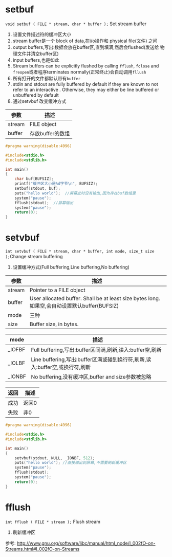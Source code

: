
# setbuf
`void setbuf ( FILE * stream, char * buffer );`  Set stream buffer
1. 设置文件描述符的缓冲区大小
2. stream buffer是一个 block of data,在i/o操作和 physical file(文件) 之间
3. output buffers,写出:数据会放在buffer区,直到填满,然后会flushed(发送给 物理文件并清空buffer区)
4. input buffers,也是如此
5. Stream buffers can be explicitly flushed by calling `fflush`, `fclose` and `freopen`或者程序terminates normally(正常终止)会自动调用`fllush`
6. 所有打开的文件都默认带有`buffer`
7.  stdin and stdout are fully buffered by default  if they are known to not refer to an interactive . Otherwise, they may either be line buffered or unbuffered by default
8.  通过setvbuf 改变缓冲方式

参数|描述
--|--
stream| FILE object
buffer|存放buffer的数组



```c
#pragma warning(disable:4996)

#include<stdio.h>
#include<stdlib.h>

int main()
{
	char buf[BUFSIZ];
	printf("缓冲区大小是%d字节\n", BUFSIZ);
	setbuf(stdout, buf);
	puts("hello world");  //屏幕此时没有输出,因为存在buf数组里
	system("pause");
	fflush(stdout);  //屏幕输出
	system("pause");
	return(0);
}
```


# setvbuf
`int setvbuf ( FILE * stream, char * buffer, int mode, size_t size );`Change stream buffering
1. 设置缓冲方式(Full buffering,Line buffering,No buffering)


参数|描述
--|--
stream|Pointer to a FILE object
buffer|User allocated buffer. Shall be at least size bytes long.如果空,会自动设置默认buffer(BUFSIZ)
mode|三种
size|Buffer size, in bytes.

mode|描述
--|--
_IOFBF|Full buffering,写出:buffer区间满,刷新,读入:buffer空,刷新
_IOLBF|Line buffering,写出:buffer区满或碰到换行符,刷新,读入:buffer空,或换行符,刷新
_IONBF|No buffering,没有缓冲区,buffer and size参数被忽略

返回|描述
--|--
成功|返回0
失败|非0


```c
#pragma warning(disable:4996)

#include<stdio.h>
#include<stdlib.h>

int main()
{
	setvbuf(stdout, NULL, _IONBF, 512);
	puts("hello world"); //直接输出到屏幕,不需要刷新缓冲区
	system("pause");
	fflush(stdout);
	system("pause");
	return(0);
}
```


# fflush
`int fflush ( FILE * stream );` Flush stream
1. 刷新缓冲区

参考:
http://www.gnu.org/software/libc/manual/html_node/I_002fO-on-Streams.html#I_002fO-on-Streams